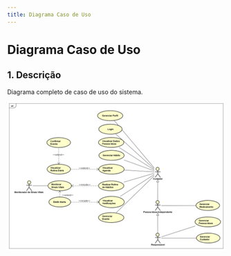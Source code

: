 ```yaml
---
title: Diagrama Caso de Uso
---
```


# Diagrama Caso de Uso

## 1. Descrição

Diagrama completo de caso de uso do sistema.

![diagrama NFR](img/UC.png)